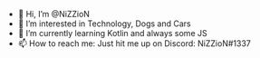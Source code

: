 - 👋 Hi, I’m @NiZZioN
- 👀 I’m interested in Technology, Dogs and Cars
- 🌱 I’m currently learning Kotlin and always some JS
- 📫 How to reach me: Just hit me up on Discord: NiZZioN#1337

<!---
NiZZioN/NiZZioN is a ✨ special ✨ repository because its `README.md` (this file) appears on your GitHub profile.
You can click the Preview link to take a look at your changes.
--->
